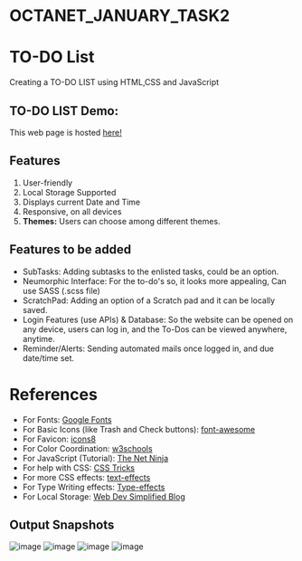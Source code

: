 # OCTANET_JANUARY_TASK2
# TO-DO List
Creating a TO-DO LIST using HTML,CSS and JavaScript

## TO-DO LIST Demo: 
This web page is hosted [here!](https://sithessh.github.io/OCTANET_JANUARY_TASK2/)
## Features

1. User-friendly
2. Local Storage Supported
3. Displays current Date and Time
4. Responsive, on all devices
5. **Themes:** Users can choose among different themes.

## Features to be added

* SubTasks: Adding subtasks to the enlisted tasks, could be an option.
* Neumorphic Interface: For the to-do's so, it looks more appealing, Can use SASS (.scss file)
* ScratchPad: Adding an option of a Scratch pad and it can be locally saved.
* Login Features (use APIs) & Database: So the website can be opened on any device, users can log in, and the To-Dos can be viewed anywhere, anytime.
* Reminder/Alerts: Sending automated mails once logged in, and due date/time set.

# References

* For Fonts: [Google Fonts](https://fonts.googleapis.com/css2?family=Work+Sans:wght@300&display=swap)
* For Basic Icons (like Trash and Check buttons): [font-awesome](https://fontawesome.com)
* For Favicon: [icons8](https://icons8.com/icons/)
* For Color Coordination: [w3schools](https://www.w3schools.com/colors/colors_mixer.asp?colorbottom=000000&colortop=FFFFFF)
* For JavaScript (Tutorial): [The Net Ninja](https://www.youtube.com/playlist?list=PL4cUxeGkcC9i9Ae2D9Ee1RvylH38dKuET)
* For help with CSS: [CSS Tricks](https://css-tricks.com/)
* For more CSS effects: [text-effects](https://speckyboy.com/underline-text-effects-css/)
* For Type Writing effects: [Type-effects](https://usefulangle.com/post/85/css-typewriter-animation)
* For Local Storage: [Web Dev Simplified Blog](https://blog.webdevsimplified.com/2020-08/cookies-localStorage-sessionStorage/)

## Output Snapshots

![image](https://github.com/Sithessh/OCTANET_JANUARY_TASK2/assets/137713496/e61fd5ce-418e-48b8-bcd9-ee9b96401833)
![image](https://github.com/Sithessh/OCTANET_JANUARY_TASK2/assets/137713496/c385ff27-dbea-4ec2-871a-74b61da022a5)
![image](https://github.com/Sithessh/OCTANET_JANUARY_TASK2/assets/137713496/04f33ceb-f826-42cf-9a3a-dedc734dcae1)
![image](https://github.com/Sithessh/OCTANET_JANUARY_TASK2/assets/137713496/4a0e0b7a-f67d-4f88-8c06-8f0376c92621)




